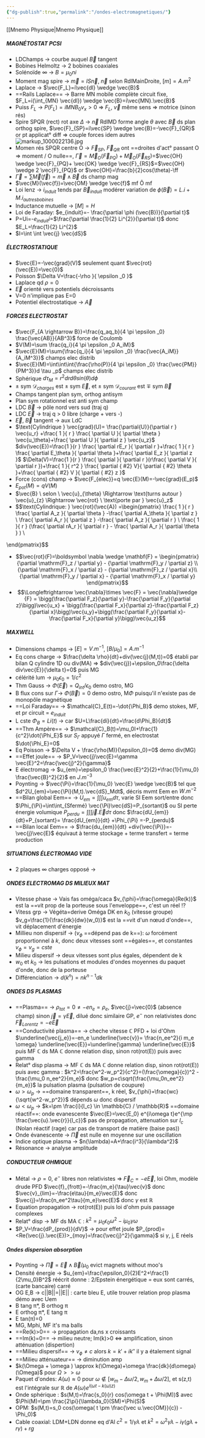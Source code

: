 ```yaml
---
{"dg-publish":true,"permalink":"/ondes-electromagnetiques/"}
---
```



[[Mnemo Physique\|Mnemo Physique]]
##### MAGNÉTOSTAT PCSI
- LDChamps -> courbe auquel $\vec{B}$ tangent
- Bobines Helmoltz -> 2 bobines coaxiales
- Solénoïde $\infty$ -> $B=\mu_0ni$ 
- Moment mag spire -> $\vec{m}=IS\vec{n}$, $\vec{n}$ selon RdlMainDroite, $[m]=A.m^2$ 
- Laplace -> $\vec{F_L}=i\vec{dl} \wedge \vec{B}$ 
- ==Rails Laplace== -> Barre MN mobile complète circuit fixe, $F_L=i(\int_{MN} \vec{dl}) \wedge \vec{B}=i\vec{MN}.\vec{B}$ 
- Puiss $F_L$ -> $P(F_L)=iMNB_0v_x>0$ => $F_L$, $\vec{v}$ même sens => motrice (sinon rés)
- Spire SPQR (rect) rot axe $\Delta$ -> $\vec{n}$ RdlMD forme angle $\theta$ avec $\vec{B}$  ds plan orthog spire, $\vec{F}_{SP}=i\vec{SP} \wedge \vec{B}=-\vec{F}_{QR}$ or pt applicat° diff => couple forces idem autres
![markup_1000022136.jpg](/img/user/markup_1000022136.jpg)
- Momen rés SPQR centre O -> $\vec{F}_{SP}$, $\vec{F}_{QR}$ ont ==droites d'act° passant O => moment / O nulle==, $\vec{\Gamma}=\vec{M}_{O}(\vec{F}_{PQ}) + \vec{M}_{O}(\vec{F}_{RS})$=$\vec{OH} \wedge \vec{F}_{PQ}+ \vec{OK} \wedge \vec{F}_{RS}$=$\vec{OH} \wedge 2 \vec{F}_{PQ}$ or $\vec{OH}=\frac{b}{2}cos(\theta)-\ff
- $\vec{\Gamma}=\sum{\vec{M}(\vec{f})}=\vec{m} \wedge \vec{B}$ ds champ mag
- $\vec{M}(\vec{f})=\vec{OM} \wedge \vec{f}$    mf Ô mf
- Loi lenz -> $i_{induit}$ tends par $\vec{B}_{induit}$ modérer variation de $\phi (\vec{B})=L.i +M.i_{autres bobines}$ 
- Inductance mutuelle -> $[M]=H$
- Loi de Faraday: $e_{induit}=- \frac{\partial \phi (\vec{B})}{\partial t}$ 
- P=Ui=-$e_{induit}i$=$\frac{\partial \frac{1}{2} Li^{2}}{\partial t}$ donc $E_L=\frac{1}{2} Li^{2}$ 
- $I=\int \int \vec{j} \vec{dS}$ 
##### ÉLECTROSTATIQUE
- $\vec{E}=-\vec{grad}(V)$ seulement quant $\vec{rot}(\vec{E})=\vec{0}$ 
- Poisson $\Delta V=\frac{-\rho  }{ \epsilon _0 }$ 
- Laplace qd $\rho=0$ 
- $\vec{E}$ orienté vers potentiels décroissants
- V=0 n'implique pas E=0
- Potentiel électrostatique -> $\vec{A}$ 

##### FORCES ELECTROSTAT
- $\vec{F_{A \rightarrow B}}=\frac{q_aq_b}{4 \pi \epsilon _0} \frac{\vec{AB}}{AB^3}$ force de Coulomb 
-  $V(M)=\sum \frac{q_i}{4 \pi \epsilon _0 A_iM}$ 
- $\vec{E}(M)=\sum{\frac{q_i}{4 \pi \epsilon _0} \frac{\vec{A_iM}}{A_iM^3}}$ champs elec distrib
-  $\vec{E}(M)=\int\int\int{\frac{\rho(P)}{4 \pi \epsilon _0} \frac{\vec{PM}}{PM^3}}d \tau _p$ champs elec distrib
- Sphérique $d \tau _M =r^2drd \theta sin(\theta) d \phi$ 
- $\pm$ sym $\mathcal{D}_{charges}$ est $\pm$ sym $\vec{E}$, et $\pm$ sym $\mathcal{D}_{courant}$ est $\mp$ sym $\vec{B}$
- Champs tangent plan sym, orthog antisym
- Plan sym rotationnel est anti sym champ
- LDC $\vec{B}$ -> pôle nord vers sud (traj q)
- LDC $\vec{E}$ -> traj q > 0 libre (charge + vers -)
- $\vec{E}$, $\vec{B}$ tangent -> aux LdC
- $\text{Cylindrique } \vec{grad}(U)= \frac{\partial{U}}{\partial r } \vec{u_r} +\frac{ 1 }{ r } \frac{ \partial U }{ \partial \theta } \vec{u_\theta}+\frac{ \partial U }{ \partial z } \vec{u_z}$
  $div(\vec{E})=\frac{1 }{r } \frac{ \partial rE_r }{ \partial r }+\frac{ 1 }{ r } \frac{ \partial E_\theta }{ \partial \theta }+\frac{ \partial E_z }{ \partial z }$
  $\Delta(V)=\frac{1 }{r } \frac{ \partial }{ \partial r }(r\frac{ \partial V }{ \partial r })+\frac{ 1 }{ r^2 } \frac{ \partial
{ #2}
 V}{ \partial
{ #2}
 \theta }+\frac{ \partial
{ #2}
 V }{ \partial
{ #2}
 z }$ 
- Force (cons) champ -> $\vec{F_{elec}}=q \vec{E}(M)=-\vec{grad}(E_p)$ 
- $E_{pot}(M)=qV(M)$ 
- $\vec{B} \ selon \ \vec{u}_{\theta} \Rightarrow \text{turns autour } \vec{u}_{z} \Rightarrow \vec{rot} \ \text{porte par } \vec{u}_z$ 
- $$\text{Cylindrique: } \vec{rot}(\vec{A}) =\begin{pmatrix}
\frac{ 1 }{ r } \frac{ \partial A_z }{ \partial \theta } -\frac{ \partial A_\theta }{ \partial z }  \\
\frac{ \partial A_r }{ \partial z } -\frac{ \partial A_z }{ \partial r }  \\
\frac{ 1 }{ r } (\frac{ \partial rA_r }{ \partial r } - \frac{ \partial A_r }{ \partial \theta } ) \\

\end{pmatrix}$$
- $$\vec{rot}(F)=\boldsymbol \nabla \wedge \mathbf{F} = \begin{pmatrix} {\partial \mathrm{F}_z / \partial y} - {\partial \mathrm{F}_y / \partial z} \\ {\partial \mathrm{F}_x / \partial z} - {\partial \mathrm{F}_z / \partial x}\\ {\partial \mathrm{F}_y / \partial x} - {\partial \mathrm{F}_x / \partial y} \end{pmatrix}$$
- $$\Longleftrightarrow \vec{\nabla}\times \vec{F} = \vec{\nabla}\wedge {F} = \bigg(\frac{\partial F_z}{\partial y}-\frac{\partial F_y}{\partial z}\bigg)\vec{u_x} + \bigg(\frac{\partial F_x}{\partial z}-\frac{\partial F_z}{\partial x}\bigg)\vec{u_y}+\bigg(\frac{\partial F_y}{\partial x}-\frac{\partial F_x}{\partial y}\bigg)\vec{u_z}$$

##### MAXWELL
- Dimensions champs -> $[E]=V.m^{-1}$, $[B/\mu_0]=A.m^{-1}$
- Eq cons charge -> $\frac{\delta \rho}{dt}+div(\vec{j}(M,t))=0$ établi par bilan Q cylindre 1D ou div(MA) => $div(\vec{j})+\epsilon_0\frac{\delta div\vec{E}}{\delta t}=0$ puis MG
- célérité lum -> $\mu_0 \epsilon_0=1/c^2$ 
- Thm Gauss -> $\Phi(\vec{E})=Q_{int}/\epsilon_0$ demo ostro, MG
- B flux cons sur $\Gamma$-> $\Phi(\vec{B})=0$ demo ostro, M$\Phi$ puisqu'il n'existe pas de monopôle magnétique
- ==Loi Faraday== -> $\mathcal{C}_E(t)=-\dot{\Phi_B}$ demo stokes, MF, et pr circuit = $e_{induit}$ 
- L cste $\Phi_B=Li(t)$ -> car $U=L\frac{di}{dt}=\frac{d\Phi_B}{dt}$
- ==Thm Ampère== -> $\mathcal{C}_B(t)=\mu_0I+\frac{1}{c^2}\dot{\Phi_E}$ sur $S_{\Gamma}$ appuyé $\Gamma$ fermé, en electrostat $\dot{\Phi_E}=0$ 
- Eq Poisson -> $\Delta V + \frac{\rho(M)}{\epsilon_0}=0$ demo div(MG)
- ==Effet joule== -> $P_V=\vec{j}\vec{E}=\gamma \vec{E}^2=\frac{\vec{j}^2}{\gamma}$ 
- E électromag -> $u_{em}=\epsilon_0 \frac{\vec{E}^2}{2}+\frac{1}{\mu_0} \frac{\vec{B}^2}{2}$ en $J.m^{-3}$
- Poynting -> $\vec{\Pi}=\frac{1}{\mu_0} \vec{E} \wedge \vec{B}$ tel que  $d^2U_{em}=\vec{\Pi}(M,t).\vec{dS}_Mdt$, décris mvmt Eem en $W.m^{-2}$ 
- ==Bilan global Eem== -> $U_{em}=\int \int \int u_{em} d\tau$, varie SI Eem sort/entre donc $\Phi_{\Pi}=\int\int_{Sfermé} \vec{\Pi}\vec{dS}=P_{sortant}$ ou SI perte énergie volumique $P_{perdu}=\int\int\int\vec{j}.\vec{E}d\tau$ donc $\frac{dU_{em}}{dt}+P_{sortant}= \frac{dU_{em}}{dt} +\Phi_{\Pi} =-P_{perdu}$ 
- ==Bilan local Eem== -> $\frac{du_{em}}{dt} +div{\vec{\Pi}}=-\vec{j}\vec{E}$ équivaut à terme stockage + terme transfert = terme production
##### SITUATIONS ÉLECTROMAG VIDE
- 2 plaques $\infty$ charges opposé ->
##### ONDES ELECTROMAG DS MILIEUX MAT
- Vitesse phase -> Vais fas oméga/caca $v_{\phi}=\frac{\omega}{Re(k)}$ est la ==vit prop de la porteuse sous l'enveloppe==, c'est un réel !?
- Vitess grp -> Végéta=derive Oméga DK en $k_0$ (vitesse groupe) $v_g=\frac{1}{\frac{dk}{dw}(w_0)}$ est la ==vit d'un nœud d'onde==, vit déplacement d'énergie
- Millieu non dispersif -> ($v_{\phi}$ ==dépend pas de k==): $\omega$ forcément proportionnel à _k_, donc deux vitesses sont ==égales==, et constantes $v_{\phi}=v_g=cste$
- Milieu dispersif -> deux vitesses sont plus égales, dépendent de k
- $w_0$ et $k_0$ -> les pulsations et modules d'ondes moyennes du paquet d'onde, donc de la porteuse
- Différenciation -> $d(k^n)=nk^{n-1}dk$ 
##### ONDES DS PLASMAS
- ==Plasma== -> $\rho_{tot}=0 \ne -en_e =  \rho_{e}$, $\vec{j}=\vec{0}$ (absence champ) sinon $\vec{j}=\gamma \vec{E}$, dilué donc similaire GP, $e^-$ non relativistes donc $\vec{F}_{Lorentz}=-e\vec{E}$
- ==Conductivité plasma== -> cheche vitesse $\mathbb{C}$ PFD + loi d'Ohm $\underline{\vec{j_e}}=-en_e \underline{\vec{v}}=  \frac{n_ee^2}{i m_e \omega} \underline{\vec{E}}=\underline{\gamma} \underline{\vec{E}}$ puis MF $\mathbb{C}$ ds MA $\mathbb{C}$ donne relation disp, sinon rot(rot(E)) puis avec gamma
- Relat° disp plasma -> MF $\mathbb{C}$ ds MA $\mathbb{C}$ donne relation disp, sinon rot(rot(E)) puis avec gamma : $k^2=\frac{w^2-w_p^2}{c^2}=(\frac{\omega}{c})^2 - \frac{\mu_0 n_ee^2}{m_e}$ donc $w_p=c\sqrt{\frac{\mu_0n_ee^2}{m_e}}$ la pulsation plasma (pulsation de coupure)
- $\omega>\omega_p$ -> ==domaine transparent==, k réel, $v_{\phi}=\frac{wc}{\sqrt{w^2-w_p^2}}$ dépends $\omega$ donc dispersif
- $\omega<\omega_p$ -> $k=\pm \frac{i}{l_c} \in \mathbb{C} / \mathbb{R}$ ==domaine réactif==: onde evanescente $\vec{E}=\vec{E_0} e^{i\omega t}e^{\mp \frac{\vec{u}.\vec{r}}{l_c}}$ pas de propagation, attenuation sur $l_c$ (Nolan réactif (rage) car pas de transport de matière (baise pas))
- Onde évanescente -> $\vec{\Pi}$ est nulle en moyenne sur une oscillation
- Indice optique plasma -> $n(\lambda)=A+\frac{i^3}{\lambda^2}$ 
- Résonance -> analyse amplitude
##### CONDUCTEUR OHMIQUE
- Métal -> $\rho=0$, $e^-$ libres non relativistes => $\vec{F}_C=-e\vec{E}$, loi Ohm, modèle drude PFD $\vec{f}_{frott}=-\frac{m_e}{\tau}\vec{v}$ donc $\vec{v}_{lim}=-\frac{e\tau}{m_e}\vec{E}$ donc $\vec{j}=\frac{n_ee^2\tau}{m_e}\vec{E}$ donc $\gamma$ est $\mathbb{R}$ 
- Equation propagation -> rot(rot(E)) puis loi d'ohm puis passage complexes
- Relat° disp -> MF ds MA $\mathbb{C}$ : $k^2=\mu_0\epsilon_0\omega^2-i\mu_0\gamma\omega$ 
- $P_V=\frac{dP_{prod}}{dV}$ -> pour effet joule $P_{prod}=<Re(\vec{j}.\vec{E})>_{moy}=\frac{\vec{j}^2}{\gamma}$ si $\gamma$, j, E réels
##### Ondes dispersion absorption
- Poynting -> $\vec{\Pi}=\vec{E} \wedge \vec{B} / \mu_0$ evict magnets without moo's 
- Densité énergie -> $u_{em}=\frac{\epsilon_0}{2}E^2+\frac{1}{2\mu_0}B^2$ réécrit donne : 2/Epstein énergétique = eux sont carrés, (carte bancaire) carré
- OG E,B -> c||B||=||E|| : carte bleu E, utile trouver relation prop plasma démo avec Uem
- B tang π*, B orthog π
- E orthog π*, E tang π
- E tan(π)=0
- MG, Mphi, MF it's ma balls
- ==Re(k)>0== -> propagation da,ns x croissants
- ==Im(k)=0== -> milieu neutre; Im(k)>0 <=> amplification, sinon atténuation (dispertion)
- ==Milieu dispersif== -> $v_{\phi} \ne c$ alors $k=k'+ik''$ il y a étalement signal
- ==Milieu atténuateur== -> diminution amp
- $k(\Omega + \omega ) \approx k(\Omega)+\omega \frac{dk}{d\omega}(\Omega)$ pour $\Omega >> \omega$
- Paquet d'ondes: $A(\omega) \approx 0$ pour $\omega \notin [w_m -\Delta \omega/2, w_m +\Delta \omega/2]$, et s(z,t) est l'intégrale sur $\mathbb{R}$ de $A(\omega)e^{i(\omega t-k(\omega)z)}$ 
- Onde sphérique : $s(M,t)=\frac{s_0}{r} cos(\omega t + \Phi(M))$ avec $\Phi(M)=\pm \frac{2\pi}{\lambda_0}(SM)+\Phi(S)$
- OPM: $s(M,t)=s_0 cos(\omega( t \pm \frac{\vec u.\vec{OM}}{c}) - \Phi_0)$ 
- Cable coaxial: LDM+LDN donne eq d'Al $c^2=1/\gamma \lambda$ et $k^2=\omega^2 \gamma \lambda -i \gamma (g \lambda +r \gamma)+ rg$

